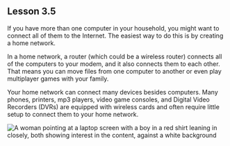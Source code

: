 ## Lesson 3.5

If you have more than one computer in your household, you might want to
connect all of them to the Internet. The easiest way to do this is by
creating a home network.

In a home network, a router (which could be a wireless router) connects
all of the computers to your modem, and it also connects them to each
other. That means you can move files from one computer to another or
even play multiplayer games with your family.

Your home network can connect many devices besides computers. Many
phones, printers, mp3 players, video game consoles, and Digital Video
Recorders (DVRs) are equipped with wireless cards and often require
little setup to connect them to your home network.

![A woman pointing at a laptop screen with a boy in a red shirt leaning in closely, both showing interest in the content, against a white background](https://lh5.googleusercontent.com/FhTt_o-qnAUkIpl40DxNTiHMpBtlIONtCd5nPV1xCO__OSayzs6iNA-f0YseGsimIo-97q-lBgR3VrFhDDnlSicW8SwjFuwCkSfmE3U6TAHus9_UgSi7b8OVybtt22UwCLhH860)